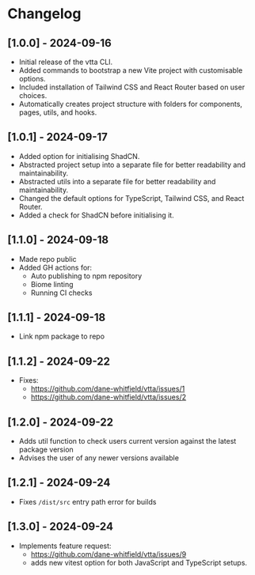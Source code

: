 # Changelog

## [1.0.0] - 2024-09-16

- Initial release of the vtta CLI.
- Added commands to bootstrap a new Vite project with customisable options.
- Included installation of Tailwind CSS and React Router based on user choices.
- Automatically creates project structure with folders for components, pages, utils, and hooks.

## [1.0.1] - 2024-09-17

- Added option for initialising ShadCN.
- Abstracted project setup into a separate file for better readability and maintainability.
- Abstracted utils into a separate file for better readability and maintainability.
- Changed the default options for TypeScript, Tailwind CSS, and React Router.
- Added a check for ShadCN before initialising it.

## [1.1.0] - 2024-09-18

- Made repo public
- Added GH actions for:
  - Auto publishing to npm repository
  - Biome linting
  - Running CI checks

## [1.1.1] - 2024-09-18

- Link npm package to repo

## [1.1.2] - 2024-09-22

- Fixes:
  - https://github.com/dane-whitfield/vtta/issues/1
  - https://github.com/dane-whitfield/vtta/issues/2

## [1.2.0] - 2024-09-22

- Adds util function to check users current version against the latest package version
- Advises the user of any newer versions available

## [1.2.1] - 2024-09-24

- Fixes `/dist/src` entry path error for builds

## [1.3.0] - 2024-09-24

- Implements feature request:
  - https://github.com/dane-whitfield/vtta/issues/9
  - adds new vitest option for both JavaScript and TypeScript setups.
